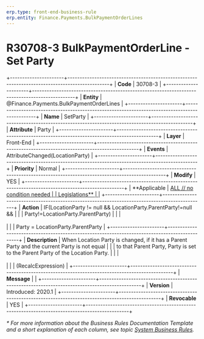 ```yaml
---
erp.type: front-end-business-rule
erp.entity: Finance.Payments.BulkPaymentOrderLines
---
```


# R30708-3 BulkPaymentOrderLine - Set Party
+----------------------+-----------------------------------------------------------------------------------------------+
| **Code**             | 30708-3                                                                                       |
+----------------------+-----------------------------------------------------------------------------------------------+
| **Entity**           | @Finance.Payments.BulkPaymentOrderLines                                                       |
+----------------------+-----------------------------------------------------------------------------------------------+
| **Name**             | SetParty                                                                                      |
+----------------------+-----------------------------------------------------------------------------------------------+
| **Attribute**        | Party                                                                                         |
+----------------------+-----------------------------------------------------------------------------------------------+
| **Layer**            | Front-End                                                                                     |
+----------------------+-----------------------------------------------------------------------------------------------+
| **Events**           | AttributeChanged(LocationParty)                                                               |
+----------------------+-----------------------------------------------------------------------------------------------+
| **Priority**         | Normal                                                                                        |
+----------------------+-----------------------------------------------------------------------------------------------+
| **Modify**           | YES                                                                                           |
+----------------------+-----------------------------------------------------------------------------------------------+
| **Applicable         | [ALL // no condition needed                                                                   |
| Legislations**       | ](xref:applicable-legislations)                                                               |
+----------------------+-----------------------------------------------------------------------------------------------+
| **Action**           | IF(LocationParty != null && LocationParty.ParentParty!=null &&                                |
|                      | Party!=LocationParty.ParentParty)                                                             |
|                      | <br/><br/>                                                                                    |
|                      | Party = LocationParty.ParentParty                                                             |
+----------------------+-----------------------------------------------------------------------------------------------+
| **Description**      | When Location Party is changed, if it has a Parent Party and the current Party is not equal   |
|                      | to that Parent Party, Party is set to the Parent Party of the Location Party.                 |
|                      | <br/><br/>                                                                                    |
|                      | (RecalcExpression)                                                                            |
+----------------------+-----------------------------------------------------------------------------------------------+
| **Message**          |                                                                                               |
+----------------------+-----------------------------------------------------------------------------------------------+
| **Version**          | Introduced: 2020.1                                                                            |
+----------------------+-----------------------------------------------------------------------------------------------+
| **Revocable**        | YES                                                                                           |
+----------------------+-----------------------------------------------------------------------------------------------+

*\* For more information about the Business Rules Documentation Template and a short explanation of each column, see
topic [System Business Rules](../templates/template-description-system-business-rules.md).*
